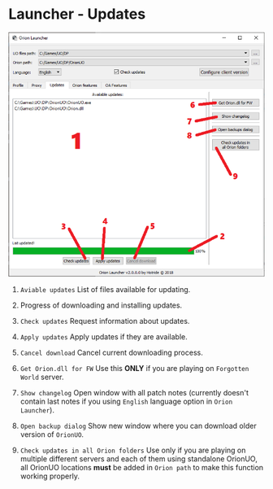 # Launcher - Updates

![main](https://raw.githubusercontent.com/Tal-Dor/OrionUO-docs/master/img/launcher-updates.png)

1. `Aviable updates` List of files available for updating.

2. Progress of downloading and installing updates.

3. `Check updates` Request information about updates.

4. `Apply updates` Apply updates if they are available.

5. `Cancel download` Cancel current downloading process.

6. `Get Orion.dll for FW` Use this **ONLY** if you are playing on `Forgotten World` server.

7. `Show changelog` Open window with all patch notes (currently doesn't contain last notes if you using `English` language option in `Orion Launcher`).

8. `Open backup dialog` Show new window where you can download older version of `OrionUO`.

9. `Check updates in all Orion folders` Use only if you are playing on multiple different servers and each of them using standalone OrionUO, all OrionUO locations **must** be added in `Orion path` to make this function working properly.
